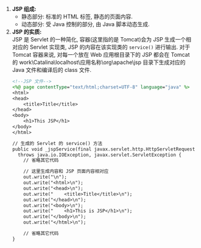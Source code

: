 1. **JSP 组成:**   
   * 静态部分: 标准的 HTML 标签, 静态的页面内容.
   * 动态部分: 受 Java 控制的部分, 由 Java 脚本动态生成.
2. **JSP 的实质:**   
JSP 是 Servlet 的一种简化, 容器(这里指的是 Tomcat)会为 JSP 生成一个相对应的 Servlet 实现类, JSP 的内容在该实现类的 `service()` 进行输出. 对于 Tomcat 容器来说, 对每一个放在 Web 应用根目录下的 JSP 都会在 Tomcat 的 work\Catalina\localhost\应用名称\org\apache\jsp 目录下生成对应的 Java 文件和编译后的 class 文件.
    ```JSP
    <!--JSP 文件-->
    <%@ page contentType="text/html;charset=UTF-8" language="java" %>
    <html>
    <head>
        <title>Title</title>
    </head>
    <body>
        <h1>This JSP</h1>
    </body>
    </html>

    // 生成的 Servlet 的 service() 方法
    public void _jspService(final javax.servlet.http.HttpServletRequest request, final javax.servlet.http.HttpServletResponse response)
      throws java.io.IOException, javax.servlet.ServletException {
        // 省略其它代码

        // 这里生成内容和 JSP 页面内容相对应
        out.write("\n");
        out.write("<html>\n");
        out.write("<head>\n");
        out.write("    <title>Title</title>\n");
        out.write("</head>\n");
        out.write("<body>\n");
        out.write("    <h1>This is JSP</h1>\n");
        out.write("</body>\n");
        out.write("</html>\n");

        // 省略其它代码
    }
    ```

